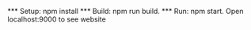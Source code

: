 *** Setup: npm install
*** Build: npm run build.
*** Run: npm start. Open localhost:9000 to see website